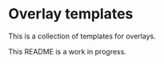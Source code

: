 # Overlay templates

This is a collection of templates for overlays.

This README is a work in progress.